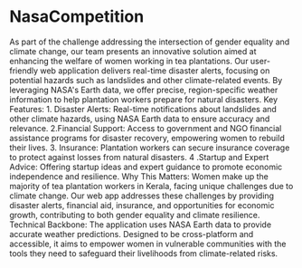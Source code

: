 # NasaCompetition
As part of the challenge addressing the intersection of gender equality and climate change, our team presents an innovative solution aimed at enhancing the welfare of women working in tea plantations. Our user-friendly web application delivers real-time disaster alerts, focusing on potential hazards such as landslides and other climate-related events. By leveraging NASA's Earth data, we offer precise, region-specific weather information to help plantation workers prepare for natural disasters. Key Features: 1. Disaster Alerts: Real-time notifications about landslides and other climate hazards, using NASA Earth data to ensure accuracy and relevance. 2.Financial Support: Access to government and NGO financial assistance programs for disaster recovery, empowering women to rebuild their lives. 3. Insurance: Plantation workers can secure insurance coverage to protect against losses from natural disasters. 4 .Startup and Expert Advice: Offering startup ideas and expert guidance to promote economic independence and resilience. Why This Matters: Women make up the majority of tea plantation workers in Kerala, facing unique challenges due to climate change. Our web app addresses these challenges by providing disaster alerts, financial aid, insurance, and opportunities for economic growth, contributing to both gender equality and climate resilience. Technical Backbone: The application uses NASA Earth data to provide accurate weather predictions. Designed to be cross-platform and accessible, it aims to empower women in vulnerable communities with the tools they need to safeguard their livelihoods from climate-related risks.
